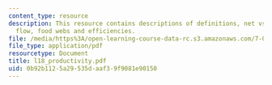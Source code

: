 ```yaml
---
content_type: resource
description: This resource contains descriptions of definitions, net vs. gross:, energy
  flow, food webs and efficiencies.
file: /media/https%3A/open-learning-course-data-rc.s3.amazonaws.com/7-014-introductory-biology-spring-2005/0b92b1125a29535daaf39f9081e90150_l18_productivity.pdf
file_type: application/pdf
resourcetype: Document
title: l18_productivity.pdf
uid: 0b92b112-5a29-535d-aaf3-9f9081e90150
---
```

